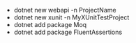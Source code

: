 - dotnet new webapi -n ProjectName
- dotnet new xunit -n MyXUnitTestProject
- dotnet add package Moq
- dotnet add package FluentAssertions